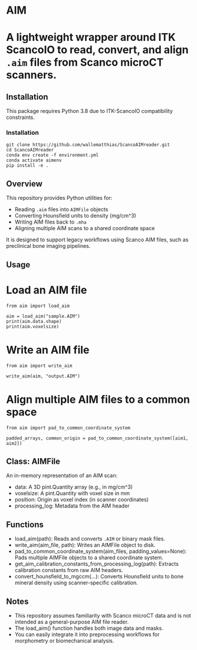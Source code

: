 # AIM

# A lightweight wrapper around ITK ScancoIO to read, convert, and align `.aim` files from Scanco microCT scanners.

## Installation

This package requires Python 3.8 due to ITK-ScancoIO compatibility constraints.

### Installation

```
git clone https://github.com/wallematthias/ScancoAIMreader.git
cd ScancoAIMreader
conda env create -f environment.yml
conda activate aimenv
pip install -e .
```


## Overview

This repository provides Python utilities for:

- Reading `.aim` files into `AIMFile` objects
- Converting Hounsfield units to density (mg/cm^3)
- Writing AIM files back to `.mha`
- Aligning multiple AIM scans to a shared coordinate space

It is designed to support legacy workflows using Scanco AIM files, such as preclinical bone imaging pipelines.

## Usage

# Load an AIM file
```
from aim import load_aim

aim = load_aim("sample.AIM")
print(aim.data.shape)
print(aim.voxelsize)
```
# Write an AIM file
```
from aim import write_aim

write_aim(aim, "output.AIM")
```
# Align multiple AIM files to a common space
```
from aim import pad_to_common_coordinate_system

padded_arrays, common_origin = pad_to_common_coordinate_system([aim1, aim2])
```

## Class: AIMFile

An in-memory representation of an AIM scan:

- data: A 3D pint.Quantity array (e.g., in mg/cm^3)
- voxelsize: A pint.Quantity with voxel size in mm
- position: Origin as voxel index (in scanner coordinates)
- processing_log: Metadata from the AIM header

## Functions

- load_aim(path): Reads and converts `.AIM` or binary mask files.
- write_aim(aim_file, path): Writes an AIMFile object to disk.
- pad_to_common_coordinate_system(aim_files, padding_values=None): Pads multiple AIMFile objects to a shared coordinate system.
- get_aim_calibration_constants_from_processing_log(path): Extracts calibration constants from raw AIM headers.
- convert_hounsfield_to_mgccm(...): Converts Hounsfield units to bone mineral density using scanner-specific calibration.

## Notes

- This repository assumes familiarity with Scanco microCT data and is not intended as a general-purpose AIM file reader.
- The load_aim() function handles both image data and masks.
- You can easily integrate it into preprocessing workflows for morphometry or biomechanical analysis.
